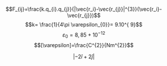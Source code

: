 $$F_{ij}=\frac{k.q_{i}.q_{j}}{|\vec{r_i}-\vec{r_{j}}|^{3}}(\vec{r_i}-\vec{r_{j}})$$
$$k= \frac{1}{4\pi \varepsilon_{0}}= 9.10^{ 9}$$
$$\varepsilon_{0} = 8,85+10^{-12}$$
$$[\varepsilon]=\frac{C^{2}}{Nm^{2}}$$

$$|-2 \hat{i} + 2 \hat{j}|$$